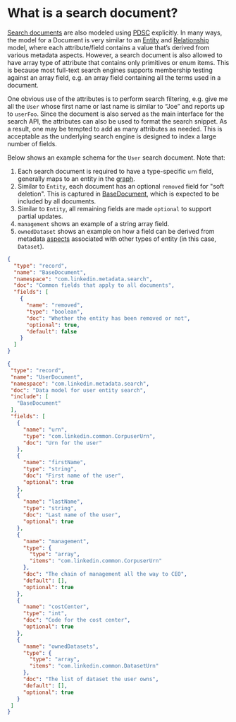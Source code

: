 # What is a search document?

[Search documents](https://en.wikipedia.org/wiki/Search_engine_indexing) are also modeled using [PDSC](https://linkedin.github.io/rest.li/DATA-Data-Schema-and-Templates) explicitly. 
In many ways, the model for a Document is very similar to an [Entity](entity.md) and [Relationship](relationship.md) model, 
where each attribute/field contains a value that’s derived from various metadata aspects. 
However, a search document is also allowed to have array type of attribute that contains only primitives or enum items. 
This is because most full-text search engines supports membership testing against an array field, e.g. an array field containing all the terms used in a document.

One obvious use of the attributes is to perform search filtering, e.g. give me all the `User` whose first name or last name is similar to “Joe” and reports up to `userFoo`. 
Since the document is also served as the main interface for the search API, the attributes can also be used to format the search snippet. 
As a result, one may be tempted to add as many attributes as needed. This is acceptable as the underlying search engine is designed to index a large number of fields.

Below shows an example schema for the `User` search document. Note that:
1. Each search document is required to have a type-specific `urn` field, generally maps to an entity in the [graph](graph.md).
2. Similar to `Entity`, each document has an optional `removed` field for "soft deletion". 
This is captured in [BaseDocument](../../metadata-models/src/main/pegasus/com/linkedin/metadata/search/BaseDocument.pdsc), which is expected to be included by all documents.
3. Similar to `Entity`, all remaining fields are made `optional` to support partial updates.
4. `management` shows an example of a string array field.
5. `ownedDataset` shows an example on how a field can be derived from metadata [aspects](aspect.md) associated with other types of entity (in this case, `Dataset`).

```json
{
  "type": "record",
  "name": "BaseDocument",
  "namespace": "com.linkedin.metadata.search",
  "doc": "Common fields that apply to all documents",
  "fields": [
    {
      "name": "removed",
      "type": "boolean",
      "doc": "Whether the entity has been removed or not",
      "optional": true,
      "default": false
    }
  ]
}
```

```json
{
 "type": "record",
 "name": "UserDocument",
 "namespace": "com.linkedin.metadata.search",
 "doc": "Data model for user entity search",
 "include": [
   "BaseDocument"
 ],
 "fields": [
   {
     "name": "urn",
     "type": "com.linkedin.common.CorpuserUrn",
     "doc": "Urn for the user"
   },
   {
     "name": "firstName",
     "type": "string",
     "doc": "First name of the user",
     "optional": true
   },
   {
     "name": "lastName",
     "type": "string",
     "doc": "Last name of the user",
     "optional": true
   },
   {
     "name": "management",
     "type": {
       "type": "array",
       "items": "com.linkedin.common.CorpuserUrn"
     },
     "doc": "The chain of management all the way to CEO",
     "default": [],
     "optional": true
   },
   {
     "name": "costCenter",
     "type": "int",
     "doc": "Code for the cost center",
     "optional": true
   },
   {
     "name": "ownedDatasets",
     "type": {
       "type": "array",
       "items": "com.linkedin.common.DatasetUrn"
     },
     "doc": "The list of dataset the user owns",
     "default": [],
     "optional": true
   }
 ]
}
```